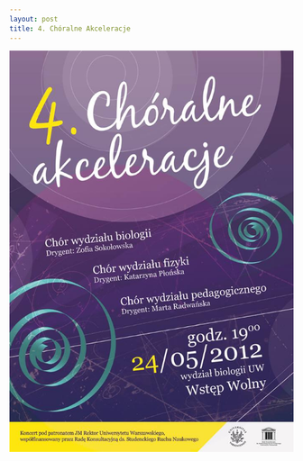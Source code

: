 ```yaml
---
layout: post
title: 4. Chóralne Akceleracje
---
```


![Plakat akceleracji](/img/plakaty/akceleracje-4.jpg)
